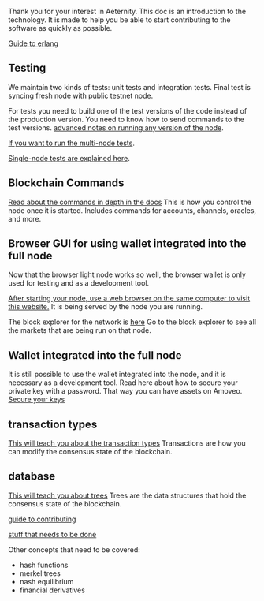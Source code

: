 Thank you for your interest in Aeternity.
This doc is an introduction to the technology.
It is made to help you be able to start contributing to the software as quickly as possible.

[Guide to erlang](http://learnyousomeerlang.com/)

## Testing

We maintain two kinds of tests: unit tests and integration tests. Final test is syncing fresh node with public testnet node.

For tests you need to build one of the test versions of the code instead of the production version. You need to know how to send commands to the test versions. [advanced notes on running any version of the node](docs/getting-started/build_intro.md).

[If you want to run the multi-node tests](/docs/merging-and-testing/testing.md).

[Single-node tests are explained here](/docs/merging-and-testing/unit_testing.md).


## Blockchain Commands

[Read about the commands in depth in the docs](docs/api/commands.md) This is how you control the node once it is started. Includes commands for accounts, channels, oracles, and more.

## Browser GUI for using wallet integrated into the full node

Now that the browser light node works so well, the browser wallet is only used for testing and as a development tool.

[After starting your node, use a web browser on the same computer to visit this website.](http://localhost:8081/login.html)
It is being served by the node you are running.

The block explorer for the network is [here](http://159.89.106.253:8080/explorer.html)
Go to the block explorer to see all the markets that are being run on that node.


## Wallet integrated into the full node

It is still possible to use the wallet integrated into the node, and it is necessary as a development tool.
Read here about how to secure your private key with a password. That way you can have assets on Amoveo.
[Secure your keys](docs/api/securing_keys.md)


## transaction types

[This will teach you about the transaction types](/docs/design/transaction_types.md)
Transactions are how you can modify the consensus state of the blockchain.

## database

[This will teach you about trees](/docs/design/trees.md)
Trees are the data structures that hold the consensus state of the blockchain.


[guide to contributing](/docs/contributions.md)

[stuff that needs to be done](/docs/todo.md)

Other concepts that need to be covered:

* hash functions
* merkel trees
* nash equilibrium
* financial derivatives